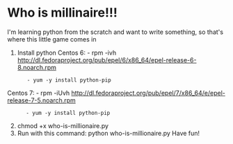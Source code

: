# Who is millinaire!!!
I'm learning python from the scratch and want to write something, so that's where this little game comes in

1. Install python 
Centos 6: - rpm -ivh http://dl.fedoraproject.org/pub/epel/6/x86_64/epel-release-6-8.noarch.rpm

          - yum -y install python-pip
Centos 7: - rpm -iUvh http://dl.fedoraproject.org/pub/epel/7/x86_64/e/epel-release-7-5.noarch.rpm

          - yum -y install python-pip
2. chmod +x who-is-millionaire.py 
3. Run with this command: python who-is-millionaire.py
Have fun!
